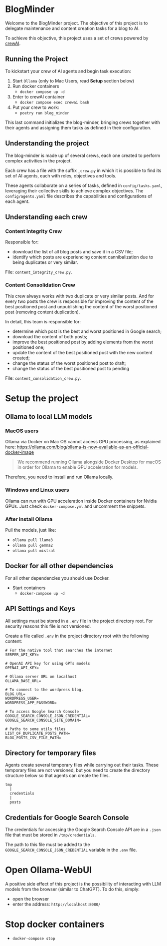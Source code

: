 # BlogMinder
Welcome to the BlogMinder project. The objective of this project is to delegate maintenance and content creation tasks for a blog to AI.

To achieve this objective, this project uses a set of crews powered by [crewAI](https://crewai.com).

## Running the Project
To kickstart your crew of AI agents and begin task execution:

1. Start `Ollama` (only to Mac Users, read **Setup** section below)
2. Run docker containers
    - `docker compose up -d`
3. Enter to crewAI container
    - `docker compose exec crewai bash`
4. Put your crew to work:
    - `poetry run blog_minder`

This last command initializes the blog-minder, bringing crews together with their agents and assigning them tasks as defined in their configuration.

## Understanding the project
The blog-minder is made up of several crews, each one created to perform complex activities in the project.

Each crew has a file with the suffix `_crew.py` in which it is possible to find its set of AI agents, each with roles, objectives and tools.

These agents collaborate on a series of tasks, defined in `config/tasks.yaml`, leveraging their collective skills to achieve complex objectives. The `config/agents.yaml` file describes the capabilities and configurations of each agent.

## Understanding each crew
### Content Integrity Crew
Responsible for:
- download the list of all blog posts and save it in a CSV file;
- identify which posts are experiencing content cannibalization due to being duplicates or very similar.

File: `content_integrity_crew.py`.

### Content Consolidation Crew
This crew always works with two duplicate or very similar posts. And for every two posts the crew is responsible for improving the content of the best positioned post and unpublishing the content of the worst positioned post (removing content duplication).

In detail, this team is responsible for:
- determine which post is the best and worst positioned in Google search;
- download the content of both posts;
- improve the best positioned post by adding elements from the worst positioned one;
- update the content of the best positioned post with the new content created;
- change the status of the worst positioned post to draft;
- change the status of the best positioned post to pending

File: `content_consolidation_crew.py`.

# Setup the project
## Ollama to local LLM models
### MacOS users
Ollama via Docker on Mac OS cannot access GPU processing, as explained here: https://ollama.com/blog/ollama-is-now-available-as-an-official-docker-image

> We recommend running Ollama alongside Docker Desktop for macOS in order for Ollama to enable GPU acceleration for models.

Therefore, you need to install and run Ollama locally.

### Windows and Linux users
Ollama can run with GPU acceleration inside Docker containers for Nvidia GPUs.
Just check `docker-compose.yml` and uncomment the snippets.

### After install Ollama
Pull the models, just like:
- `ollama pull llama3`
- `ollama pull gemma2`
- `ollama pull mistral`


## Docker for all other dependencies
For all other dependencies you should use Docker.

- Start containers
    - `docker-compose up -d`

## API Settings and Keys
All settings must be stored in a `.env` file in the project directory root. For security reasons this file is not versioned.

Create a file called `.env` in the project directory root with the following content:

~~~
# For the native tool that searches the internet
SERPER_API_KEY=

# OpenAI API key for using GPTs models
OPENAI_API_KEY=

# Ollama server URL on localhost
OLLAMA_BASE_URL=

# To connect to the wordpress blog.
BLOG_URL=
WORDPRESS_USER=
WORDPRESS_APP_PASSWORD=

# To access Google Search Console
GOOGLE_SEARCH_CONSOLE_JSON_CREDENTIAL=
GOOGLE_SEARCH_CONSOLE_SITE_DOMAIN=

# Paths to some utils files
LIST_OF_DUPLICATE_POSTS_PATH=
BLOG_POSTS_CSV_FILE_PATH=
~~~

## Directory for temporary files
Agents create several temporary files while carrying out their tasks. These temporary files are not versioned, but you need to create the directory structure below so that agents can create the files.

~~~
tmp
  |
  credentials
  |
  posts
~~~

## Credentials for Google Search Console
The credentials for accessing the Google Search Console API are in a `.json` file that must be stored in `/tmp/credentials`.

The path to this file must be added to the `GOOGLE_SEARCH_CONSOLE_JSON_CREDENTIAL` variable in the `.env` file.

# Open Ollama-WebUI
A positive side effect of this project is the possibility of interacting with LLM models from the browser (similar to ChatGPT). To do this, simply:

- open the browser
- enter the address: `http://localhost:8080/`

# Stop docker containers
- `docker-compose stop`